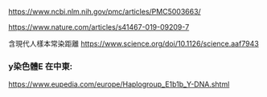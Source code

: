 https://www.ncbi.nlm.nih.gov/pmc/articles/PMC5003663/

https://www.nature.com/articles/s41467-019-09209-7


含現代人樣本常染距離
https://www.science.org/doi/10.1126/science.aaf7943


### y染色體E 在中東:

https://www.eupedia.com/europe/Haplogroup_E1b1b_Y-DNA.shtml

